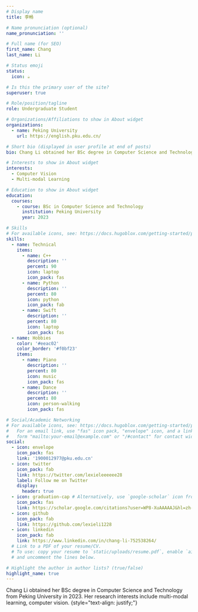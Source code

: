 ```yaml
---
# Display name
title: 李畅

# Name pronunciation (optional)
name_pronunciation: ''

# Full name (for SEO)
first_name: Chang
last_name: Li

# Status emoji
status:
  icon: ☕️

# Is this the primary user of the site?
superuser: true

# Role/position/tagline
role: Undergraduate Student

# Organizations/Affiliations to show in About widget
organizations:
  - name: Peking University
    url: https://english.pku.edu.cn/

# Short bio (displayed in user profile at end of posts)
bio: Chang Li obtained her BSc degree in Computer Science and Technology from Peking University in 2023. Her research interests include multi-modal learning, computer vision.

# Interests to show in About widget
interests:
  - Computer Vision
  - Multi-modal Learning

# Education to show in About widget
education:
  courses:
    - course: BSc in Computer Science and Technology
      institution: Peking University
      year: 2023

# Skills
# For available icons, see: https://docs.hugoblox.com/getting-started/page-builder/#icons
skills:
  - name: Technical
    items:
      - name: C++
        description: ''
        percent: 90
        icon: laptop
        icon_pack: fas
      - name: Python
        description: ''
        percent: 80
        icon: python
        icon_pack: fab
      - name: Swift
        description: ''
        percent: 80
        icon: laptop
        icon_pack: fas
  - name: Hobbies
    color: '#eeac02'
    color_border: '#f0bf23'
    items:
      - name: Piano
        description: ''
        percent: 80
        icon: music
        icon_pack: fas
      - name: Dance
        description: ''
        percent: 80
        icon: person-walking
        icon_pack: fas

# Social/Academic Networking
# For available icons, see: https://docs.hugoblox.com/getting-started/page-builder/#icons
#   For an email link, use "fas" icon pack, "envelope" icon, and a link in the
#   form "mailto:your-email@example.com" or "/#contact" for contact widget.
social:
  - icon: envelope
    icon_pack: fas
    link: '1900012977@pku.edu.cn'
  - icon: twitter
    icon_pack: fab
    link: https://twitter.com/lexieleeeeee28
    label: Follow me on Twitter
    display:
      header: true
  - icon: graduation-cap # Alternatively, use `google-scholar` icon from `ai` icon pack
    icon_pack: fas
    link: https://scholar.google.com/citations?user=WP8-XuAAAAAJ&hl=zh-CN
  - icon: github
    icon_pack: fab
    link: https://github.com/lexieli1228
  - icon: linkedin
    icon_pack: fab
    link: https://www.linkedin.com/in/chang-li-752538264/
  # Link to a PDF of your resume/CV.
  # To use: copy your resume to `static/uploads/resume.pdf`, enable `ai` icons in `params.yaml`,
  # and uncomment the lines below.

# Highlight the author in author lists? (true/false)
highlight_name: true
---
```


Chang Li obtained her BSc degree in Computer Science and Technology from Peking University in 2023. Her research interests include multi-modal learning, computer vision.
{style="text-align: justify;"}
